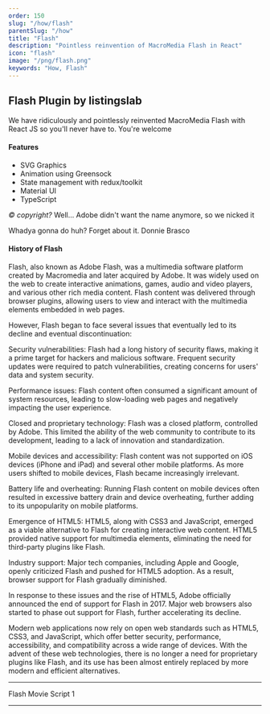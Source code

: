 ```yaml
---
order: 150
slug: "/how/flash"
parentSlug: "/how"
title: "Flash"
description: "Pointless reinvention of MacroMedia Flash in React"
icon: "flash"
image: "/png/flash.png"
keywords: "How, Flash"
---
```


## Flash Plugin by listingslab

We have ridiculously and pointlessly reinvented MacroMedia Flash with React JS so you'll never have to. You're welcome

#### Features 

- SVG Graphics
- Animation using Greensock
- State management with redux/toolkit
- Material UI
- TypeScript

_© copyright?_  Well... Adobe didn't want the name anymore, so we nicked it

Whadya gonna do huh? Forget about it. Donnie Brasco

#### History of Flash

Flash, also known as Adobe Flash, was a multimedia software platform created by Macromedia and later acquired by Adobe. It was widely used on the web to create interactive animations, games, audio and video players, and various other rich media content. Flash content was delivered through browser plugins, allowing users to view and interact with the multimedia elements embedded in web pages.

However, Flash began to face several issues that eventually led to its decline and eventual discontinuation:

Security vulnerabilities: Flash had a long history of security flaws, making it a prime target for hackers and malicious software. Frequent security updates were required to patch vulnerabilities, creating concerns for users' data and system security.

Performance issues: Flash content often consumed a significant amount of system resources, leading to slow-loading web pages and negatively impacting the user experience.

Closed and proprietary technology: Flash was a closed platform, controlled by Adobe. This limited the ability of the web community to contribute to its development, leading to a lack of innovation and standardization.

Mobile devices and accessibility: Flash content was not supported on iOS devices (iPhone and iPad) and several other mobile platforms. As more users shifted to mobile devices, Flash became increasingly irrelevant.

Battery life and overheating: Running Flash content on mobile devices often resulted in excessive battery drain and device overheating, further adding to its unpopularity on mobile platforms.

Emergence of HTML5: HTML5, along with CSS3 and JavaScript, emerged as a viable alternative to Flash for creating interactive web content. HTML5 provided native support for multimedia elements, eliminating the need for third-party plugins like Flash.

Industry support: Major tech companies, including Apple and Google, openly criticized Flash and pushed for HTML5 adoption. As a result, browser support for Flash gradually diminished.

In response to these issues and the rise of HTML5, Adobe officially announced the end of support for Flash in 2017. Major web browsers also started to phase out support for Flash, further accelerating its decline. 

Modern web applications now rely on open web standards such as HTML5, CSS3, and JavaScript, which offer better security, performance, accessibility, and compatibility across a wide range of devices. With the advent of these web technologies, there is no longer a need for proprietary plugins like Flash, and its use has been almost entirely replaced by more modern and efficient alternatives.

___
Flash Movie Script 1
___